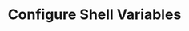 ---
sidebar_position: 3
title: "Configure Shell Variables"
sidebar_label: "Configure Shell Variables"
description: "Set shell-specific variables in Alpine Linux environments - configure shell behavior, customize shell environment, manage shell settings, and optimize shell configuration."
keywords:
  - "alpine shell variables"
  - "shell configuration"
  - "shell environment"
  - "shell settings"
  - "shell customization"
tags:
  - alpine
  - shell-variables
  - shell-configuration
  - shell-environment
  - customization
slug: /linux/alpine/configuration/environment-variables/configure-shell-variables
---